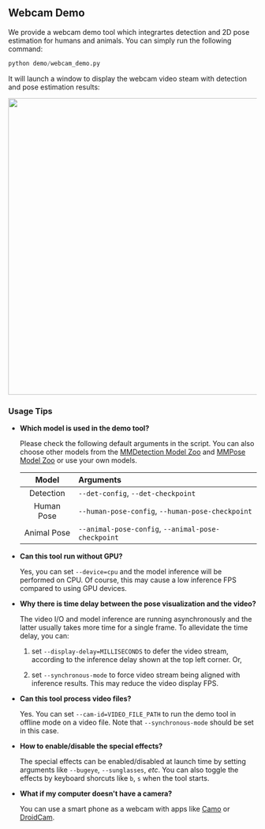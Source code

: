 ## Webcam Demo

We provide a webcam demo tool which integrartes detection and 2D pose estimation for humans and animals. You can simply run the following command:

```python
python demo/webcam_demo.py
```

It will launch a window to display the webcam video steam with detection and pose estimation results:

<div align="center">
    <img src="https://user-images.githubusercontent.com/15977946/124059525-ce20c580-da5d-11eb-8e4a-2d96cd31fe9f.gif" width="600px" alt><br>
</div>

### Usage Tips

- **Which model is used in the demo tool?**

  Please check the following default arguments in the script. You can also choose other models from the [MMDetection Model Zoo](https://github.com/open-mmlab/mmdetection/blob/master/docs/model_zoo.md) and [MMPose Model Zoo](https://mmpose.readthedocs.io/en/latest/modelzoo.html#) or use your own models.

  | Model | Arguments |
  | :--: | :--  |
  | Detection | `--det-config`, `--det-checkpoint` |
  | Human Pose | `--human-pose-config`, `--human-pose-checkpoint` |
  | Animal Pose | `--animal-pose-config`, `--animal-pose-checkpoint` |

- **Can this tool run without GPU?**

  Yes, you can set `--device=cpu` and the model inference will be performed on CPU. Of course, this may cause a low inference FPS compared to using GPU devices.

- **Why there is time delay between the pose visualization and the video?**

  The video I/O and model inference are running asynchronously and the latter usually takes more time for a single frame. To allevidate the time delay, you can:

  1. set `--display-delay=MILLISECONDS` to defer the video stream, according to the inference delay shown at the top left corner. Or,

  2. set `--synchronous-mode` to force video stream being aligned with inference results. This may reduce the video display FPS.

- **Can this tool process video files?**

  Yes. You can set `--cam-id=VIDEO_FILE_PATH` to run the demo tool in offline mode on a video file. Note that `--synchronous-mode` should be set in this case.

- **How to enable/disable the special effects?**

  The special effects can be enabled/disabled at launch time by setting arguments like `--bugeye`, `--sunglasses`, *etc*. You can also toggle the effects by keyboard shorcuts like `b`, `s` when the tool starts.

- **What if my computer doesn't have a camera?**

  You can use a smart phone as a webcam with apps like [Camo](https://reincubate.com/camo/) or [DroidCam](https://www.dev47apps.com/).
